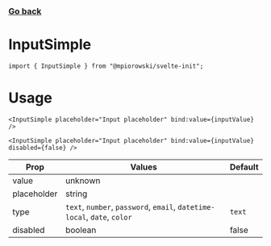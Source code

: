 ### [Go back](https://github.com/mpiorowski/svelte-init#components)

# InputSimple

```
import { InputSimple } from "@mpiorowski/svelte-init";
```

# Usage

```
<InputSimple placeholder="Input placeholder" bind:value={inputValue} />
```

```
<InputSimple placeholder="Input placeholder" bind:value={inputValue} disabled={false} />
```

| Prop        | Values                                                                   | Default |
| ----------- | ------------------------------------------------------------------------ | ------- |
| value       | unknown                                                                  |         |
| placeholder | string                                                                   |         |
| type        | `text`, `number`, `password`, `email`, `datetime-local`, `date`, `color` | `text`  |
| disabled    | boolean                                                                  | false   |
